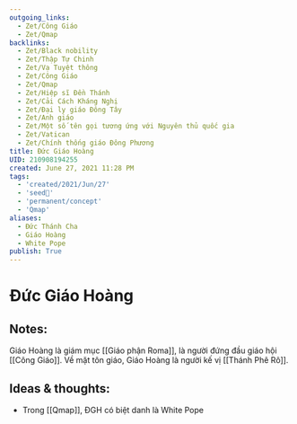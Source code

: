 ```yaml
---
outgoing_links:
  - Zet/Công Giáo
  - Zet/Qmap
backlinks:
  - Zet/Black nobility
  - Zet/Thập Tự Chinh
  - Zet/Vạ Tuyệt thông
  - Zet/Công Giáo
  - Zet/Qmap
  - Zet/Hiệp sĩ Đền Thánh
  - Zet/Cải Cách Kháng Nghị
  - Zet/Đại ly giáo Đông Tây
  - Zet/Anh giáo
  - Zet/Một số tên gọi tương ứng với Nguyên thủ quốc gia
  - Zet/Vatican
  - Zet/Chính thống giáo Đông Phương
title: Đức Giáo Hoàng
UID: 210908194255
created: June 27, 2021 11:28 PM
tags:
  - 'created/2021/Jun/27'
  - 'seed🥜'
  - 'permanent/concept'
  - 'Qmap'
aliases:
  - Đức Thánh Cha
  - Giáo Hoàng
  - White Pope
publish: True
---
```

# Đức Giáo Hoàng

## Notes:
Giáo Hoàng là giám mục [[Giáo phận Roma]], là người đứng đầu giáo hội [[Công Giáo]]. Về mặt tôn giáo, Giáo Hoàng là người kế vị [[Thánh Phê Rô]].

## Ideas & thoughts:
- Trong [[Qmap]], ĐGH có biệt danh là White Pope


